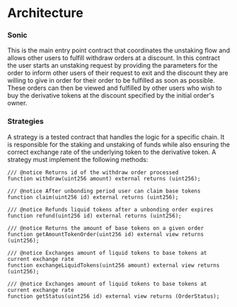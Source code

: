# Architecture

### Sonic

This is the main entry point contract that coordinates the unstaking flow and allows other users to fulfill withdraw orders at a discount. In this contract the user starts an unstaking request by providing the parameters for the order to inform other users of their request to exit and the discount they are willing to give in order for their order to be fulfilled as soon as possible. These orders can then be viewed and fulfilled by other users who wish to buy the derivative tokens at the discount specified by the initial order's owner.

### Strategies

A strategy is a tested contract that handles the logic for a specific chain. It is responsible for the staking and unstaking of funds while also ensuring the correct exchange rate of the underlying token to the derivative token. A strategy must implement the following methods:

```solidity
/// @notice Returns id of the withdraw order processed
function withdraw(uint256 amount) external returns (uint256);
```

```solidity
/// @notice After unbonding period user can claim base tokens
function claim(uint256 id) external returns (uint256);
```

```solidity
/// @notice Refunds liquid tokens after a unbonding order expires
function refund(uint256 id) external returns (uint256);
```
```solidity
/// @notice Returns the amount of base tokens on a given order
function getAmountTokenOrder(uint256 id) external view returns (uint256);
```

```solidity
/// @notice Exchanges amount of liquid tokens to base tokens at current exchange rate
function exchangeLiquidTokens(uint256 amount) external view returns (uint256);
```

```solidity
/// @notice Exchanges amount of liquid tokens to base tokens at current exchange rate
function getStatus(uint256 id) external view returns (OrderStatus);
```